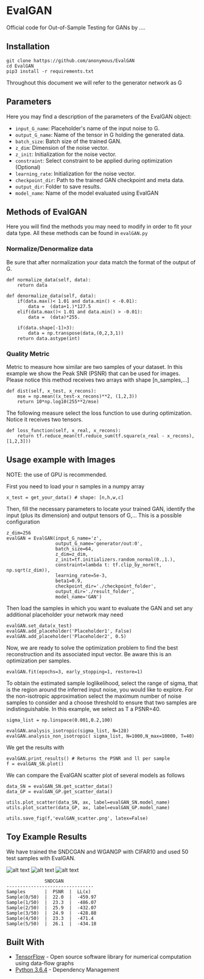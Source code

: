 # EvalGAN
Official code for Out-of-Sample Testing for GANs by ....
## Installation

```
git clone hattps://github.com/anonymous/EvalGAN
cd EvalGAN
pip3 install -r requirements.txt
```

Throughout this document we will refer to the generator network as G

## Parameters
Here you may find a description of the parameters of the EvalGAN object:

- `input_G_name`: Placeholder's name of the input noise to G.
- `output_G_name`: Name of the tensor in G holding the generated data.
- `batch_size`:  Batch size of the trained GAN.
- `z_dim`: Dimension of the noise vector.
- `z_init`: Initialization for the noise vector.
- `constraint`: Select constraint to be applied during optimization (Optional)
- `learning_rate`: Initialization for the noise vector.
- `checkpoint_dir`: Path to the trained GAN checkpoint and meta data.
- `output_dir`: Folder to save results.
- `model_name`: Name of the model evaluated using EvalGAN

## Methods of EvalGAN

Here you will find the methods you may need to modify in order to fit your data type. All these methods can be found in `evalGAN.py`

### Normalize/Denormalize data
Be sure that after normalization your data match the format of the
 output of G.
```
def normalize_data(self, data):
    return data

def denormalize_data(self, data):
    if(data.max()< 1.01 and data.min() < -0.01):
        data =  (data+1.)*127.5
    elif(data.max()< 1.01 and data.min() > -0.01):
        data =  (data)*255.

    if(data.shape[-1]>3):
        data = np.transpose(data,(0,2,3,1))
    return data.astype(int)
```

### Quality Metric

Metric to measure how similar are two samples of your dataset. In this example we show the Peak SNR (PSNR) that can be used for images. Please notice this method receives two arrays with shape [n_samples,...]
```
def dist(self, x_test, x_recons):
    mse = np.mean((x_test-x_recons)**2, (1,2,3))
    return 10*np.log10(255**2/mse)
```

The following measure select the loss function to use during optimization. Notice it receives two tensors.


```
def loss_function(self, x_real, x_recons):
    return tf.reduce_mean(tf.reduce_sum(tf.square(x_real - x_recons),[1,2,3]))
```


## Usage example with Images
NOTE: the use of GPU is recommended.


First you need to load your n samples in a numpy array
```
x_test = get_your_data() # shape: [n,h,w,c]
```

Then, fill the necessary parameters to locate your trained GAN, identify the input (plus its dimension) and output  tensors of G,... This is a possible configuration

```
z_dim=256
evalGAN = EvalGAN(input_G_name='z',
                  output_G_name='generator/out:0',
                  batch_size=64,
                  z_dim=z_dim,
                  z_init=tf.initializers.random_normal(0.,1.),
                  constraint=lambda t: tf.clip_by_norm(t,  np.sqrt(z_dim)),
                  learning_rate=5e-3,
                  beta1=0.9,
                  checkpoint_dir='./checkpoint_folder',
                  output_dir='./result_folder',
                  model_name='GAN')
```

Then load the samples in which you want to evaluate the GAN and set any additional placeholder your network may need

```
evalGAN.set_data(x_test)
evalGAN.add_placeholder('Placeholder1', False)
evalGAN.add_placeholder('Placeholder2', 0.5)
```
Now, we are ready to solve the optimization problem to find the best reconstruction and its associated input vector. Be aware this is an optimization per samples.
```
evalGAN.fit(epochs=3, early_stopping=1, restore=1)
```

To obtain the estimated sample loglikelihood, select the range of sigma, that is the region around the inferred input noise, you would like to explore. For the non-isotropic approximation select the maximum number of noise samples to consider and a choose threshold to ensure that two samples are indistinguishable. In this example, we select as T a PSNR=40.

```
sigma_list = np.linspace(0.001,0.2,100)

evalGAN.analysis_isotropic(sigma_list, N=128)
evalGAN.analysis_non_isotropic( sigma_list, N=1000,N_max=10000, T=40)
```

We get the results with

```
evalGAN.print_results() # Returns the PSNR and ll per sample
f = evalGAN_SN.plot()
```

We can compare the EvalGAN scatter plot of several models as follows

```
data_SN = evalGAN_SN.get_scatter_data()
data_GP = evalGAN_GP.get_scatter_data()

utils.plot_scatter(data_SN, ax, label=evalGAN_SN.model_name)
utils.plot_scatter(data_GP, ax, label=evalGAN_GP.model_name)

utils.save_fig(f,'evalGAN_scatter.png', latex=False)
```

## Toy Example Results
We have trained the SNDCGAN and WGANGP with CIFAR10 and used 50 test samples with EvalGAN.


![alt text](images/evalGAN_c10GP.png)
![alt text](images/evalGAN_c10SN.png)
![alt text](images/evalGAN_scatter.png)
```
              SNDCGAN                
--------------------------------
Samples       |  PSNR  |  LL(x)
Sample(0/50)  |  22.0  |  -459.97
Sample(1/50)  |  23.3  |  -486.07
Sample(2/50)  |  25.9  |  -432.07
Sample(3/50)  |  24.9  |  -428.88
Sample(4/50)  |  23.3  |  -471.4
Sample(5/50)  |  26.1  |  -434.18
```

## Built With

* [TensorFlow](https://www.tensorflow.org/) - Open source software library for numerical computation using data-flow graphs
* [Python 3.6.4](https://www.python.org/downloads/release/python-364/) - Dependency Management

<!--
## Authors

* **Anonymous**

See also the list of [contributors](https://github.com/your/project/contributors) who participated in this project.

## License

This project is licensed under the MIT License - see the [LICENSE.md](LICENSE.md) file for details

## Acknowledgments

* Hat tip to anyone whose code was used
* Inspiration
* etc -->
